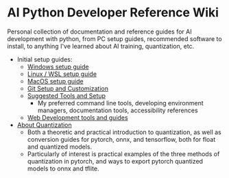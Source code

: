 # AI Python Developer Reference Wiki

Personal collection of documentation and reference guides for AI development with python, from PC setup guides, recommended software to install, to anything I've learned about AI training, quantization, etc.

- Initial setup guides:
    - [Windows setup guide](./docs/setup_guides/Windows-Setup.md)
    - [Linux / WSL setup guide](./docs/setup_guides/Linux-WSL-Setup.md)
    - [MacOS setup guide](./docs/setup_guides/MacOS-Setup.md)
    - [Git Setup and Customization](./docs/setup_guides/Git-Setup-and-Customization.md)
    - [Suggested Tools and Setup](./docs/setup_guides/Suggested-Tools-and-Setup.md)
        - My preferred command line tools, developing environment managers, documentation tools, accessibility references
    - [Web Development tools and guides](./docs/Web-Development)
- [About Quantization](./docs/ai_development/About-Quantization.md)
    - Both a theoretic and practical introduction to quantization, as well as conversion guides for pytorch, onnx, and tensorflow, both for float and quantized models.
    - Particularly of interest is practical examples of the three methods of quantization in pytorch, and ways to export pytorch quantized models to onnx and tflite.    



